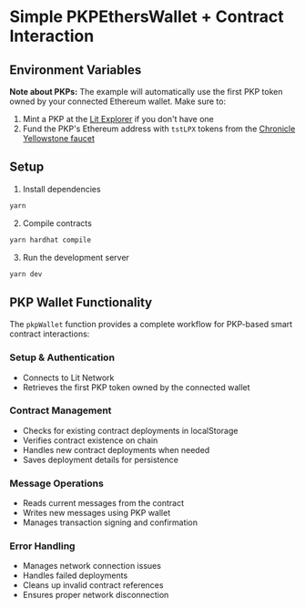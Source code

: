 # Simple PKPEthersWallet + Contract Interaction

## Environment Variables

**Note about PKPs:** The example will automatically use the first PKP token owned by your connected Ethereum wallet. Make sure to:
1. Mint a PKP at the [Lit Explorer](https://explorer.litprotocol.com/) if you don't have one
2. Fund the PKP's Ethereum address with `tstLPX` tokens from the [Chronicle Yellowstone faucet](https://chronicle-yellowstone-faucet.getlit.dev)

## Setup

1. Install dependencies

```bash
yarn
```

2. Compile contracts

```bash
yarn hardhat compile
```

3. Run the development server

```bash
yarn dev
```

## PKP Wallet Functionality

The `pkpWallet` function provides a complete workflow for PKP-based smart contract interactions:

### Setup & Authentication
- Connects to Lit Network
- Retrieves the first PKP token owned by the connected wallet

### Contract Management
- Checks for existing contract deployments in localStorage
- Verifies contract existence on chain
- Handles new contract deployments when needed
- Saves deployment details for persistence

### Message Operations
- Reads current messages from the contract
- Writes new messages using PKP wallet
- Manages transaction signing and confirmation

### Error Handling
- Manages network connection issues
- Handles failed deployments
- Cleans up invalid contract references
- Ensures proper network disconnection


